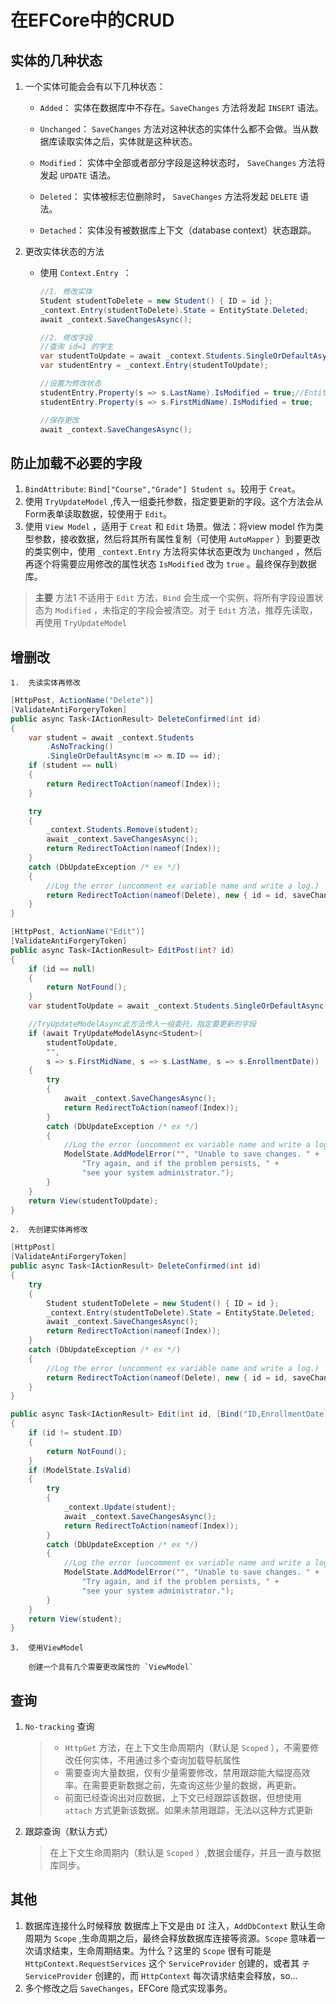 # 在EFCore中的CRUD

## 实体的几种状态

1. 一个实体可能会会有以下几种状态：

    - `Added`： 实体在数据库中不存在。`SaveChanges` 方法将发起 `INSERT` 语法。

    - `Unchanged`： `SaveChanges` 方法对这种状态的实体什么都不会做。当从数据库读取实体之后，实体就是这种状态。

    - `Modified`： 实体中全部或者部分字段是这种状态时， `SaveChanges` 方法将发起 `UPDATE` 语法。

    - `Deleted`： 实体被标志位删除时， `SaveChanges` 方法将发起 `DELETE` 语法。

    - `Detached`： 实体没有被数据库上下文（database context）状态跟踪。

1. 更改实体状态的方法
    - 使用 `Context.Entry `：
        ``` C#
        //1. 修改实体
        Student studentToDelete = new Student() { ID = id };
        _context.Entry(studentToDelete).State = EntityState.Deleted;
        await _context.SaveChangesAsync();

        //2. 修改字段
        //查询 id=1 的学生
        var studentToUpdate = await _context.Students.SingleOrDefaultAsync(s => s.ID == 1);//EntityState=Unchanged
        var studentEntry = _context.Entry(studentToUpdate);

        //设置为修改状态
        studentEntry.Property(s => s.LastName).IsModified = true;//EntityState=Modified
        studentEntry.Property(s => s.FirstMidName).IsModified = true;

        //保存更改
        await _context.SaveChangesAsync();
        ```


## 防止加载不必要的字段

 1. `BindAttribute`: `Bind["Course","Grade"] Student s`。较用于 `Creat`。
 1. 使用 `TryUpdateModel` ,传入一组委托参数，指定要更新的字段。这个方法会从Form表单读取数据，较使用于 `Edit`。
 1. 使用 `View Model` ，适用于 `Creat` 和 `Edit` 场景。做法：将view model 作为类型参数，接收数据，然后将其所有属性复制（可使用 `AutoMapper` ）到要更改的类实例中，使用 `_context.Entry` 方法将实体状态更改为 `Unchanged` ，然后再逐个将需要应用修改的属性状态 `IsModified` 改为 `true` 。最终保存到数据库。

> **主要**
> 方法1 不适用于 `Edit` 方法，`Bind` 会生成一个实例，将所有字段设置状态为 `Modified` ，未指定的字段会被清空。对于 `Edit` 方法，推荐先读取，再使用 `TryUpdateModel`

## 增删改

    1.  先读实体再修改
    
```  C#
[HttpPost, ActionName("Delete")]
[ValidateAntiForgeryToken]
public async Task<IActionResult> DeleteConfirmed(int id)
{
    var student = await _context.Students
        .AsNoTracking()
        .SingleOrDefaultAsync(m => m.ID == id);
    if (student == null)
    {
        return RedirectToAction(nameof(Index));
    }

    try
    {
        _context.Students.Remove(student);
        await _context.SaveChangesAsync();
        return RedirectToAction(nameof(Index));
    }
    catch (DbUpdateException /* ex */)
    {
        //Log the error (uncomment ex variable name and write a log.)
        return RedirectToAction(nameof(Delete), new { id = id, saveChangesError = true });
    }
}
```

``` C#
[HttpPost, ActionName("Edit")]
[ValidateAntiForgeryToken]
public async Task<IActionResult> EditPost(int? id)
{
    if (id == null)
    {
        return NotFound();
    }
    var studentToUpdate = await _context.Students.SingleOrDefaultAsync(s => s.ID == id);

    //TryUpdateModelAsync此方法传入一组委托，指定要更新的字段
    if (await TryUpdateModelAsync<Student>(
        studentToUpdate,
        "",
        s => s.FirstMidName, s => s.LastName, s => s.EnrollmentDate))
    {
        try
        {
            await _context.SaveChangesAsync();
            return RedirectToAction(nameof(Index));
        }
        catch (DbUpdateException /* ex */)
        {
            //Log the error (uncomment ex variable name and write a log.)
            ModelState.AddModelError("", "Unable to save changes. " +
                "Try again, and if the problem persists, " +
                "see your system administrator.");
        }
    }
    return View(studentToUpdate);
}
```

    2.  先创建实体再修改

```  C#
[HttpPost]
[ValidateAntiForgeryToken]
public async Task<IActionResult> DeleteConfirmed(int id)
{
    try
    {
        Student studentToDelete = new Student() { ID = id };
        _context.Entry(studentToDelete).State = EntityState.Deleted;
        await _context.SaveChangesAsync();
        return RedirectToAction(nameof(Index));
    }
    catch (DbUpdateException /* ex */)
    {
        //Log the error (uncomment ex variable name and write a log.)
        return RedirectToAction(nameof(Delete), new { id = id, saveChangesError = true });
    }
}
```

``` C#
public async Task<IActionResult> Edit(int id, [Bind("ID,EnrollmentDate,FirstMidName,LastName")] Student student)
{
    if (id != student.ID)
    {
        return NotFound();
    }
    if (ModelState.IsValid)
    {
        try
        {
            _context.Update(student);
            await _context.SaveChangesAsync();
            return RedirectToAction(nameof(Index));
        }
        catch (DbUpdateException /* ex */)
        {
            //Log the error (uncomment ex variable name and write a log.)
            ModelState.AddModelError("", "Unable to save changes. " +
                "Try again, and if the problem persists, " +
                "see your system administrator.");
        }
    }
    return View(student);
}
```

    3.  使用ViewModel

        创建一个具有几个需要更改属性的 `ViewModel`

## 查询

1.  `No-tracking` 查询
    >
    > * `HttpGet` 方法，在上下文生命周期内（默认是 `Scoped` ），不需要修改任何实体，不用通过多个查询加载导航属性
    > * 需要查询大量数据，仅有少量需要修改，禁用跟踪能大幅提高效率。在需要更新数据之前，先查询这些少量的数据，再更新。
    > * 前面已经查询出对应数据，上下文已经跟踪该数据，但想使用 `attach` 方式更新该数据。如果未禁用跟踪，无法以这种方式更新

1.  跟踪查询（默认方式）
    > 在上下文生命周期内（默认是 `Scoped` ）,数据会缓存，并且一直与数据库同步。

## 其他

1. 数据库连接什么时候释放
    数据库上下文是由 `DI` 注入，`AddDbContext` 默认生命周期为 `Scope` ,生命周期之后，最终会释放数据库连接等资源。`Scope` 意味着一次请求结束，生命周期结束。为什么？这里的 `Scope` 很有可能是 `HttpContext.RequestServices` 这个 `ServiceProvider` 创建的，或者其 `子ServiceProvider` 创建的，而 `HttpContext` 每次请求结束会释放，so...
1. 多个修改之后 `SaveChanges`，EFCore 隐式实现事务。
